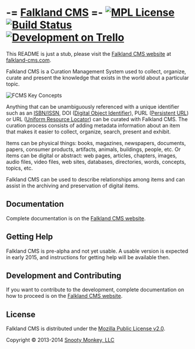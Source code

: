 -= [Falkland CMS](http://falkland-cms.com) =-  [![MPL License](http://img.shields.io/badge/license-MPL-blue.svg)](https://www.mozilla.org/MPL/2.0/) [![Build Status](https://travis-ci.org/SnootyMonkey/Falkland-CMS.png?branch=master)](https://travis-ci.org/SnootyMonkey/Falkland-CMS) [![Development on Trello](http://snooty-monkey-open-images.s3.amazonaws.com/managed_on_trello.jpg)](https://trello.com/b/UgzPjFAX/falkland-cms)
============

This README is just a stub, please visit the [Falkland CMS website](http://falkland-cms.com) at [falkland-cms.com](http://falkland-cms.com).

Falkland CMS is a Curation Management System used to collect, organize, curate and present the knowledge that exists in the world about a particular topic.

![FCMS Key Concepts](http://falkland-cms.com/assets/img/FCMS-High-level.png "FCMS Key Concepts")

Anything that can be unambiguously referenced with a unique identifier such as an [ISBN/ISSN](http://en.wikipedia.org/wiki/International_Standard_Book_Number), DOI ([Digital Object Identifier](http://en.wikipedia.org/wiki/Digital_object_identifier)), PURL ([Persistent URL](http://en.wikipedia.org/wiki/Persistent_uniform_resource_locator)) or URL ([Uniform Resource Locator](http://en.wikipedia.org/wiki/Uniform_resource_locator)) can be curated with Falkland CMS. The curation process consists of adding metadata information about an item that makes it easier to collect, organize, search, present and exhibit.

Items can be physical things: books, magazines, newspapers, documents, papers, consumer products, artifacts, animals, buildings, people, etc. Or items can be digital or abstract: web pages, articles, chapters, images, audio files, video files, web sites, databases, directories, words, concepts, topics, etc.

Falkland CMS can be used to describe relationships among items and can assist in the archiving and preservation of digital items.

## Documentation

Complete documentation is on the [Falkland CMS website](http://falkland-cms.com).

## Getting Help

Falkland CMS is pre-alpha and not yet usable. A usable version is expected in early 2015, and instructions for getting help will be available then.

## Development and Contributing

If you want to contribute to the development, complete documentation on how to proceed is on the [Falkland CMS website](http://falkland-cms.com/contributing.html).

## License

Falkland CMS is distributed under the [Mozilla Public License v2.0](http://www.mozilla.org/MPL/2.0/).

Copyright © 2013-2014 [Snooty Monkey, LLC](http://snootymonkey.com/)
